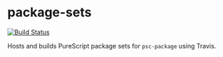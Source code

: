 # package-sets

[![Build Status](https://travis-ci.org/f-o-a-m/package-sets.svg?branch=master)](https://travis-ci.org/f-o-a-m/package-sets)

Hosts and builds PureScript package sets for `psc-package` using Travis.
